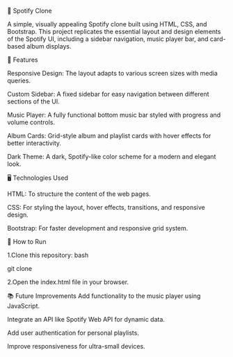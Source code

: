 🎵 Spotify Clone

A simple, visually appealing Spotify clone built using HTML, CSS, and Bootstrap. This project replicates the essential layout and design elements of the Spotify UI, including a sidebar navigation, music player bar, and card-based album displays.

🚀 Features

Responsive Design:
The layout adapts to various screen sizes with media queries.

Custom Sidebar:
A fixed sidebar for easy navigation between different sections of the UI.

Music Player:
A fully functional bottom music bar styled with progress and volume controls.

Album Cards:
Grid-style album and playlist cards with hover effects for better interactivity.

Dark Theme:
A dark, Spotify-like color scheme for a modern and elegant look.

🖥️ Technologies Used

HTML: To structure the content of the web pages.

CSS: For styling the layout, hover effects, transitions, and responsive design.

Bootstrap: For faster development and responsive grid system.

🔧 How to Run

1.Clone this repository:
bash

git clone

2.Open the index.html file in your browser.

📚 Future Improvements
Add functionality to the music player using JavaScript.

Integrate an API like Spotify Web API for dynamic data.

Add user authentication for personal playlists.

Improve responsiveness for ultra-small devices.
